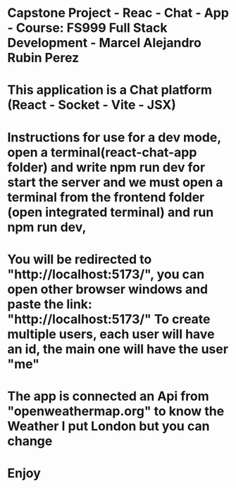# Capstone Project - Reac - Chat - App - Course:  FS999 Full Stack Development - Marcel Alejandro Rubin Perez

# This application is a Chat platform (React - Socket - Vite - JSX)


# Instructions for use for a dev mode, open a terminal(react-chat-app folder) and write npm run dev for start the server and we must open a terminal from the frontend folder (open integrated terminal) and run npm run dev,

# You will be redirected to "http://localhost:5173/", you can open other browser windows and paste the link: "http://localhost:5173/" To create multiple users, each user will have an id, the main one will have the user "me"

# The app is connected an Api from "openweathermap.org" to know the Weather I put London but you can change

# Enjoy

